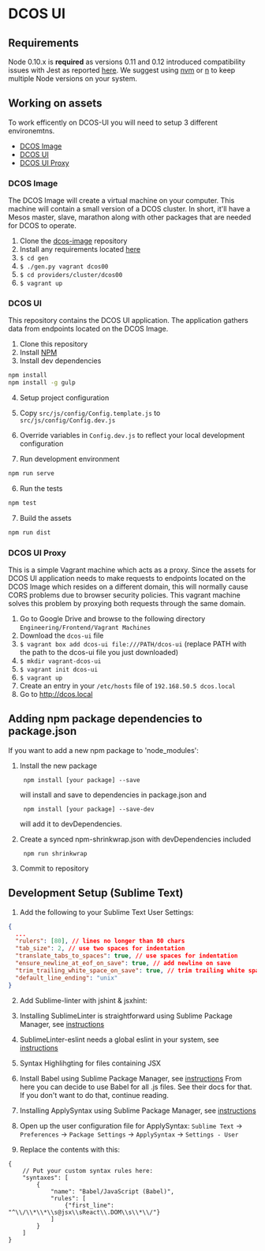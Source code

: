 # DCOS UI

## Requirements

Node 0.10.x is **required** as versions 0.11 and 0.12 introduced compatibility issues with Jest as reported [here](https://github.com/facebook/jest/issues/243). We suggest using [nvm](https://github.com/creationix/nvm) or [n](https://github.com/tj/n) to keep multiple Node versions on your system.

## Working on assets

To work efficently on DCOS-UI you will need to setup 3 different environemtns.
* [DCOS Image](#dcos-image)
* [DCOS UI](#dcos-ui)
* [DCOS UI Proxy](#dcos-ui-proxy)

### DCOS Image

The DCOS Image will create a virtual machine on your computer. This machine will contain a small version of a DCOS cluster. In short, it'll have a Mesos master, slave, marathon along with other packages that are needed for DCOS to operate.

1. Clone the [dcos-image](https://github.com/mesosphere/dcos-image) repository
2. Install any requirements located [here](https://github.com/mesosphere/dcos-image/tree/master/gen)
3. `$ cd gen`
4. `$ ./gen.py vagrant dcos00`
5. `$ cd providers/cluster/dcos00`
6. `$ vagrant up`

### DCOS UI

This repository contains the DCOS UI application. The application gathers data from endpoints located on the DCOS Image.

1. Clone this repository
2. Install [NPM](https://npmjs.org/)
3. Install dev dependencies

  ```sh
  npm install
  npm install -g gulp
  ```

4. Setup project configuration

  1. Copy `src/js/config/Config.template.js` to `src/js/config/Config.dev.js`

  2. Override variables in `Config.dev.js` to reflect
  your local development configuration

5. Run development environment

  ```sh
  npm run serve
  ```

6. Run the tests

  ```sh
  npm test
  ```

7. Build the assets

  ```sh
  npm run dist
  ```

### DCOS UI Proxy

This is a simple Vagrant machine which acts as a proxy.
Since the assets for DCOS UI application needs to make requests to endpoints located on the DCOS Image which resides on a different domain, this will normally cause CORS problems due to browser security policies.
This vagrant machine solves this problem by proxying both requests through the same domain.

1. Go to Google Drive and browse to the following directory `Engineering/Frontend/Vagrant Machines`
2. Download the `dcos-ui` file
3. `$ vagrant box add dcos-ui file:///PATH/dcos-ui` (replace PATH with the path to the dcos-ui file you just downloaded)
4. `$ mkdir vagrant-dcos-ui`
5. `$ vagrant init dcos-ui`
6. `$ vagrant up`
7. Create an entry in your `/etc/hosts` file of `192.168.50.5 dcos.local`
6. Go to http://dcos.local


## Adding npm package dependencies to package.json

If you want to add a new npm package to 'node_modules':

1. Install the new package

        npm install [your package] --save
    will install and save to dependencies in package.json and

        npm install [your package] --save-dev
    will add it to devDependencies.

2. Create a synced npm-shrinkwrap.json with devDependencies included

        npm run shrinkwrap

3. Commit to repository

## Development Setup (Sublime Text)

1. Add the following to your Sublime Text User Settings:

  ```json
  {
    ...
    "rulers": [80], // lines no longer than 80 chars
    "tab_size": 2, // use two spaces for indentation
    "translate_tabs_to_spaces": true, // use spaces for indentation
    "ensure_newline_at_eof_on_save": true, // add newline on save
    "trim_trailing_white_space_on_save": true, // trim trailing white space on save
    "default_line_ending": "unix"
  }
  ```

2. Add Sublime-linter with jshint & jsxhint:

  1. Installing SublimeLinter is straightforward using Sublime Package Manager,
  see [instructions](http://sublimelinter.readthedocs.org/en/latest/installation.html#installing-via-pc)

  2. SublimeLinter-eslint needs a global eslint in your system,
  see [instructions](https://github.com/roadhump/SublimeLinter-eslint#sublimelinter-eslint)

3. Syntax Highlihgting for files containing JSX

  1. Install Babel using Sublime Package Manager,
  see [instructions](https://github.com/babel/babel-sublime)
  From here you can decide to use Babel for all .js files. See their
  docs for that. If you don't want to do that, continue reading.

  2. Installing ApplySyntax using Sublime Package Manager,
  see [instructions](https://github.com/facelessuser/ApplySyntax)

  3. Open up the user configuration file for ApplySyntax: `Sublime Text` ->
  `Preferences` -> `Package Settings` -> `ApplySyntax` -> `Settings - User`

  4. Replace the contents with this:
  ```
  {
      // Put your custom syntax rules here:
      "syntaxes": [
          {
              "name": "Babel/JavaScript (Babel)",
              "rules": [
                  {"first_line": "^\\/\\*\\*\\s@jsx\\sReact\\.DOM\\s\\*\\/"}
              ]
          }
      ]
  }
  ```
